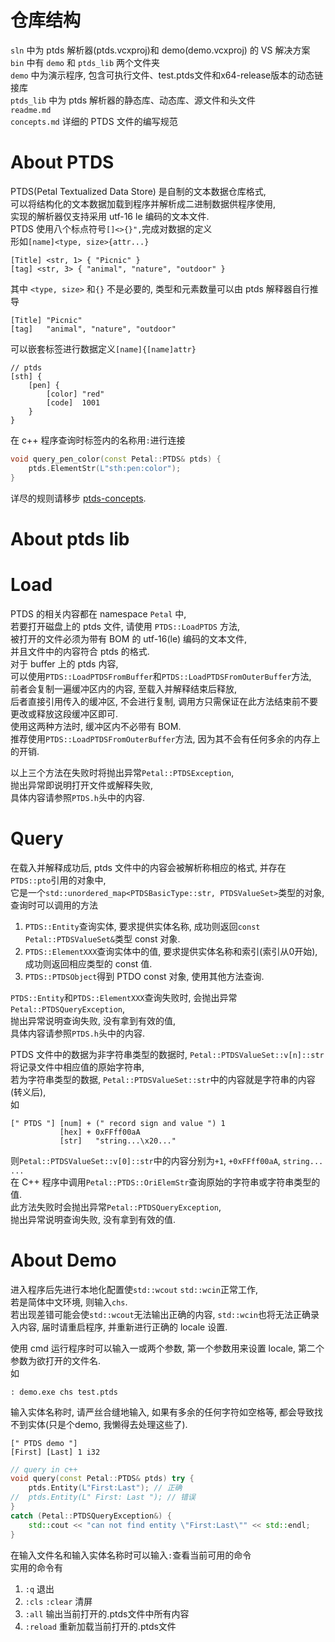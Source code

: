 # 仓库结构

`sln` 中为 ptds 解析器(ptds.vcxproj)和 demo(demo.vcxproj) 的 VS 解决方案  
`bin` 中有 `demo` 和 `ptds_lib` 两个文件夹  
`demo` 中为演示程序, 包含可执行文件、test.ptds文件和x64-release版本的动态链接库  
`ptds_lib` 中为 ptds 解析器的静态库、动态库、源文件和头文件  
`readme.md`  
`concepts.md` 详细的 PTDS 文件的编写规范  

# About PTDS
PTDS(Petal Textualized Data Store) 是自制的文本数据仓库格式,  
可以将结构化的文本数据加载到程序并解析成二进制数据供程序使用,  
实现的解析器仅支持采用 utf-16 le 编码的文本文件.  
PTDS 使用八个标点符号`[]<>{}",`完成对数据的定义  
形如`[name]<type, size>{attr...}`  
```
[Title] <str, 1> { "Picnic" }
[tag] <str, 3> { "animal", "nature", "outdoor" }
```
其中 `<type, size>` 和`{}` 不是必要的, 类型和元素数量可以由 ptds 解释器自行推导  
```
[Title] "Picnic"
[tag]   "animal", "nature", "outdoor"
```
可以嵌套标签进行数据定义`[name]{[name]attr}`  
```
// ptds
[sth] {
    [pen] {
        [color] "red"
        [code]  1001
    }
}
```
在 c++ 程序查询时标签内的名称用`:`进行连接  
``` c++
void query_pen_color(const Petal::PTDS& ptds) {
    ptds.ElementStr(L"sth:pen:color");
}
```
详尽的规则请移步 [ptds-concepts](concepts.md "Standard of PTDS").  

# About ptds lib

# Load

PTDS 的相关内容都在 namespace `Petal` 中,  
若要打开磁盘上的 ptds 文件, 请使用 `PTDS::LoadPTDS` 方法,  
被打开的文件必须为带有 BOM 的 utf-16(le) 编码的文本文件,  
并且文件中的内容符合 ptds 的格式.  
对于 buffer 上的 ptds 内容,  
可以使用`PTDS::LoadPTDSFromBuffer`和`PTDS::LoadPTDSFromOuterBuffer`方法,  
前者会复制一遍缓冲区内的内容, 至载入并解释结束后释放,  
后者直接引用传入的缓冲区, 不会进行复制, 调用方只需保证在此方法结束前不要更改或释放这段缓冲区即可.  
使用这两种方法时, 缓冲区内不必带有 BOM.  
推荐使用`PTDS::LoadPTDSFromOuterBuffer`方法, 因为其不会有任何多余的内存上的开销.  

以上三个方法在失败时将抛出异常`Petal::PTDSException`,  
抛出异常即说明打开文件或解释失败,  
具体内容请参照`PTDS.h`头中的内容.  

# Query

在载入并解释成功后, ptds 文件中的内容会被解析称相应的格式, 并存在`PTDS::pto`引用的对象中,  
它是一个`std::unordered_map<PTDSBasicType::str, PTDSValueSet>`类型的对象,  
查询时可以调用的方法
1. `PTDS::Entity`查询实体, 要求提供实体名称, 成功则返回`const Petal::PTDSValueSet&`类型 const 对象.  
2. `PTDS::ElementXXX`查询实体中的值, 要求提供实体名称和索引(索引从0开始), 成功则返回相应类型的 const 值.  
3. `PTDS::PTDSObject`得到 PTDO const 对象, 使用其他方法查询.  

`PTDS::Entity`和`PTDS::ElementXXX`查询失败时, 会抛出异常`Petal::PTDSQueryException`,  
抛出异常说明查询失败, 没有拿到有效的值,  
具体内容请参照`PTDS.h`头中的内容.  

PTDS 文件中的数据为非字符串类型的数据时, `Petal::PTDSValueSet::v[n]::str`将记录文件中相应值的原始字符串,  
若为字符串类型的数据, `Petal::PTDSValueSet::str`中的内容就是字符串的内容(转义后),  
如  
```
[" PTDS "] [num] + (" record sign and value ") 1
           [hex] + 0xFFff00aA
           [str]   "string...\x20..."
```
则`Petal::PTDSValueSet::v[0]::str`中的内容分别为`+1`, `+0xFFff00aA`, `string... ...`   
在 C++ 程序中调用`Petal::PTDS::OriElemStr`查询原始的字符串或字符串类型的值.  
此方法失败时会抛出异常`Petal::PTDSQueryException`,  
抛出异常说明查询失败, 没有拿到有效的值.  

# About Demo

进入程序后先进行本地化配置使`std::wcout` `std::wcin`正常工作,  
若是简体中文环境, 则输入`chs`.  
若出现差错可能会使`std::wcout`无法输出正确的内容, `std::wcin`也将无法正确录入内容, 届时请重启程序, 并重新进行正确的 locale 设置.  

使用 cmd 运行程序时可以输入一或两个参数, 第一个参数用来设置 locale, 第二个参数为欲打开的文件名.  
如  
```
: demo.exe chs test.ptds
```

输入实体名称时, 请严丝合缝地输入, 如果有多余的任何字符如空格等, 都会导致找不到实体(只是个demo, 我懒得去处理这些了).  
```
[" PTDS demo "]
[First] [Last] 1 i32
```
``` c++
// query in c++
void query(const Petal::PTDS& ptds) try {
    ptds.Entity(L"First:Last"); // 正确
//  ptds.Entity(L" First: Last "); // 错误
}
catch (Petal::PTDSQueryException&) {
    std::cout << "can not find entity \"First:Last\"" << std::endl;
}
```

在输入文件名和输入实体名称时可以输入`:`查看当前可用的命令  
实用的命令有
1. `:q` 退出
2. `:cls` `:clear` 清屏
3. `:all` 输出当前打开的.ptds文件中所有内容
4. `:reload` 重新加载当前打开的.ptds文件
